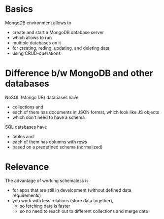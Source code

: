 # Basics

MongoDB environment allows to

- create and start a MongoDB database server
- which allows to run
- multiple databases on it
- for creating, reding, updating, and deleting data
- using CRUD-operations

# Difference b/w MongoDB and other databases

NoSQL (Mongo DB) databases have

- collections and
- each of them has documents in JSON format, which look like JS objects
- which don't need to have a schema

SQL databases have

- tables and
- each of them has columns with rows
- based on a predefined schema (normalized)

# Relevance

The advantage of working schemaless is

- for apps that are still in development (without defined data requirements)
- you work with less relations (store data together),
  - so fetching data is faster
  - so no need to reach out to different collections and merge data
